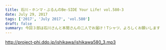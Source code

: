 ```yaml
---
title: 石川・ホンマ・ぶるんのBe-SIDE Your Life! vol.580-3
date: July 29, 2017
tags: ['2017', 'July 2017', 'vol.580']
draft: false
summary: 今回３部は石川さんと本間さんの二人でお届け！Tシャツ、よろしくお願いします！MIURA
---
```


http://project-phi.ddo.jp/ishikawa/ishikawa580_3.mp3